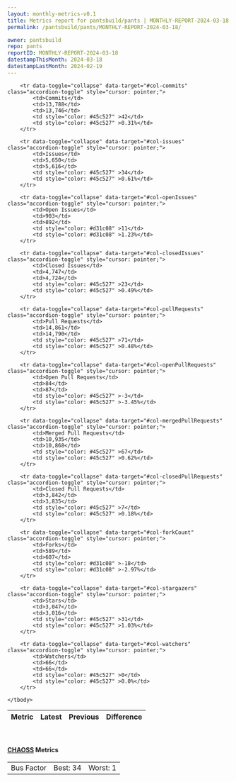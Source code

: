 ```yaml
---
layout: monthly-metrics-v0.1
title: Metrics report for pantsbuild/pants | MONTHLY-REPORT-2024-03-18 | 2024-03-18
permalink: /pantsbuild/pants/MONTHLY-REPORT-2024-03-18/

owner: pantsbuild
repo: pants
reportID: MONTHLY-REPORT-2024-03-18
datestampThisMonth: 2024-03-18
datestampLastMonth: 2024-02-19
---
```



<table class="table table-condensed" style="border-collapse:collapse;">
    <thead>
    <tr>
        <th>Metric</th>
        <th>Latest</th>
        <th>Previous</th>
        <th colspan="2" style="text-align: center;">Difference</th>
    </tr>
    </thead>
    <tbody>

        <tr data-toggle="collapse" data-target="#col-commits" class="accordion-toggle" style="cursor: pointer;">
            <td>Commits</td>
            <td>13,788</td>
            <td>13,746</td>
            <td style="color: #45c527" >42</td>
            <td style="color: #45c527" >0.31%</td>
        </tr>
        
        <tr data-toggle="collapse" data-target="#col-issues" class="accordion-toggle" style="cursor: pointer;">
            <td>Issues</td>
            <td>5,650</td>
            <td>5,616</td>
            <td style="color: #45c527" >34</td>
            <td style="color: #45c527" >0.61%</td>
        </tr>
        
        <tr data-toggle="collapse" data-target="#col-openIssues" class="accordion-toggle" style="cursor: pointer;">
            <td>Open Issues</td>
            <td>903</td>
            <td>892</td>
            <td style="color: #d31c08" >11</td>
            <td style="color: #d31c08" >1.23%</td>
        </tr>
        
        <tr data-toggle="collapse" data-target="#col-closedIssues" class="accordion-toggle" style="cursor: pointer;">
            <td>Closed Issues</td>
            <td>4,747</td>
            <td>4,724</td>
            <td style="color: #45c527" >23</td>
            <td style="color: #45c527" >0.49%</td>
        </tr>
        
        <tr data-toggle="collapse" data-target="#col-pullRequests" class="accordion-toggle" style="cursor: pointer;">
            <td>Pull Requests</td>
            <td>14,861</td>
            <td>14,790</td>
            <td style="color: #45c527" >71</td>
            <td style="color: #45c527" >0.48%</td>
        </tr>
        
        <tr data-toggle="collapse" data-target="#col-openPullRequests" class="accordion-toggle" style="cursor: pointer;">
            <td>Open Pull Requests</td>
            <td>84</td>
            <td>87</td>
            <td style="color: #45c527" >-3</td>
            <td style="color: #45c527" >-3.45%</td>
        </tr>
        
        <tr data-toggle="collapse" data-target="#col-mergedPullRequests" class="accordion-toggle" style="cursor: pointer;">
            <td>Merged Pull Requests</td>
            <td>10,935</td>
            <td>10,868</td>
            <td style="color: #45c527" >67</td>
            <td style="color: #45c527" >0.62%</td>
        </tr>
        
        <tr data-toggle="collapse" data-target="#col-closedPullRequests" class="accordion-toggle" style="cursor: pointer;">
            <td>Closed Pull Requests</td>
            <td>3,842</td>
            <td>3,835</td>
            <td style="color: #45c527" >7</td>
            <td style="color: #45c527" >0.18%</td>
        </tr>
        
        <tr data-toggle="collapse" data-target="#col-forkCount" class="accordion-toggle" style="cursor: pointer;">
            <td>Forks</td>
            <td>589</td>
            <td>607</td>
            <td style="color: #d31c08" >-18</td>
            <td style="color: #d31c08" >-2.97%</td>
        </tr>
        
        <tr data-toggle="collapse" data-target="#col-stargazers" class="accordion-toggle" style="cursor: pointer;">
            <td>Stars</td>
            <td>3,047</td>
            <td>3,016</td>
            <td style="color: #45c527" >31</td>
            <td style="color: #45c527" >1.03%</td>
        </tr>
        
        <tr data-toggle="collapse" data-target="#col-watchers" class="accordion-toggle" style="cursor: pointer;">
            <td>Watchers</td>
            <td>66</td>
            <td>66</td>
            <td style="color: #45c527" >0</td>
            <td style="color: #45c527" >0.0%</td>
        </tr>
        
    </tbody>
</table>
<br>
<h4><a target="_blank" href="https://chaoss.community/">CHAOSS</a> Metrics</h4>

<table class="table table-condensed" style="border-collapse:collapse;">
    <tbody>
        <td>Bus Factor</td>
        <td>Best: 34</td>
        <td>Worst: 1</td>
    </tbody>
</table>
